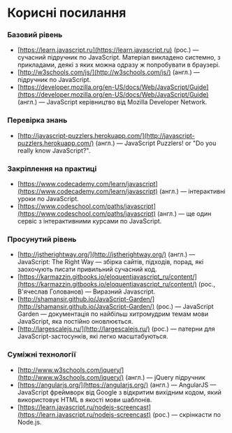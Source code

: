 # Корисні посилання

### Базовий рівень
* [https://learn.javascript.ru](https://learn.javascript.ru) (рос.) — сучасний підручник по JavaScript. Матеріал викладено системно, з прикладами, деякі з яких можна одразу ж попробувати в браузері.
* [http://w3schools.com/js/](http://w3schools.com/js/) (англ.) — підручник по JavaScript.
* [https://developer.mozilla.org/en-US/docs/Web/JavaScript/Guide](https://developer.mozilla.org/en-US/docs/Web/JavaScript/Guide) (англ.) — JavaScript керівництво від Mozilla Developer Network.

### Перевiрка знань
* [http://javascript-puzzlers.herokuapp.com/](http://javascript-puzzlers.herokuapp.com/) (англ.) — JavaScript Puzzlers! or "Do you really know JavaScript?".

### Закріплення на практиці
* [https://www.codecademy.com/learn/javascript](https://www.codecademy.com/learn/javascript) (англ.) — інтерактивні уроки по JavaScript.
* [https://www.codeschool.com/paths/javascript](https://www.codeschool.com/paths/javascript) (англ.) — ще один сервіс з інтерактивними курсами по JavaScript.

### Просунутий рівень
* [http://jstherightway.org/](http://jstherightway.org/) (англ.) — JavaScript: The Right Way — збірка сайтів, підходів, порад, які заохочують писати привильний сучасний код.
* [https://karmazzin.gitbooks.io/eloquentjavascript_ru/content/](https://karmazzin.gitbooks.io/eloquentjavascript_ru/content/) (рос., В'ячеслав Голованов) — Виразний Javascript.
* [http://shamansir.github.io/JavaScript-Garden/](http://shamansir.github.io/JavaScript-Garden/) (рос.) — JavaScript Garden — документація по найбільш хитромудрим темам мови JavaScript, яка постійно оновлюється.
* [http://largescalejs.ru/](http://largescalejs.ru/) (рос.) — патерни для JavaScript-застосунків, які легко масштабуються.

### Суміжні технології
* [http://www.w3schools.com/jquery/](http://www.w3schools.com/jquery/) (англ.) — jQuery підручник
* [https://angularjs.org/](https://angularjs.org/) (англ.) — AngularJS — JavaScript фреймворк від Google з відкритим вихідним кодом, який використовує HTML в якості мови шаблонів.
* [https://learn.javascript.ru/nodejs-screencast](https://learn.javascript.ru/nodejs-screencast) (рос.) — скрінкасти по Node.js.

